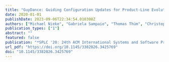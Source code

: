 ```yaml
---
title: "GuyDance: Guiding Configuration Updates for Product-Line Evolution"
date: 2020-01-01
publishDate: 2023-09-06T22:34:54.010308Z
authors: ["Michael Nieke", "Gabriela Sampaio", "Thomas Thüm", "Christoph Seidl", "Leopoldo Teixeira", "Ina Schaefer"]
publication_types: ["1"]
abstract: ""
featured: false
publication: "*SPLC '20: 24th ACM International Systems and Software Product Line Conference, Montreal, Quebec, Canada, October 19-23, 2020, Volume B*"
url_pdf: "https://doi.org/10.1145/3382026.3425769"
doi: "10.1145/3382026.3425769"
---
```



